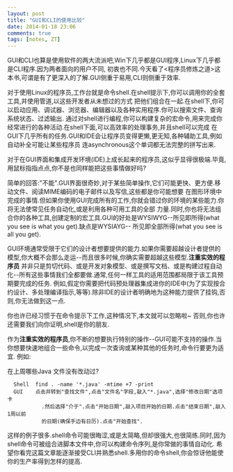 ```yaml
---
layout: post
title: "GUI和CLI的使用比较"
date: 2014-01-18 23:06
comments: true
tags: [notes, ZT]
---
```


GUI和CLI也算是使用软件的两大流派吧,Win下几乎都是GUI程序,Linux下几乎都是CLI程序.因为两者面向的用户不同,
初衷也不同.今天看了<程序员修炼之道>这本书,可谓是有了更深入的了解.GUI侧重于易用,CLI则侧重于效率.

对于使用Linux的程序员,工作台就是命令shell.在shell提示下,你可以调用你的全套工具,并使用管道,以这些开发者从未想过的方式
把他们组合在一起.在shell下,你可以启动应用、调试器、浏览器、编辑器以及各种实用程序.你可以搜索文件、查询系统状态、过滤输出.
通过对shell进行编程,你可以构建复杂的宏命令,用来完成你经常进行的各种活动.在shell下面,可以高效率的处理事务,并且shell可以完成
在GUI下几乎所有的任务.GUI和IDE会让程序员变得更懒,更无知,各种辅助工具,例如自动补全可能让某些程序员
连asynchronous这个单词都无法完整的拼写出来.

对于在GUI界面和集成开发环境(IDE)上成长起来的程序员,这似乎显得很极端.毕竟,用鼠标指指点点,你不是也同样能把这些事情做好吗?

简单的回答:"不能".GUI界面很奇妙,对于某些简单操作,它们可能更快、更方便.移动文件、阅读MIME编码的电子邮件以及写信,这些都是你可能想要
在图形环境中完成的事情.但如果你使用GUI完成所有的工作,你就会错过你的环境的某些能力.你将无法使常见任务自动化,或是利用各种可用工具的全部
力量.同时,你也将无法组合你的各种工具,创建定制的宏工具.GUI的好处是WYSIWYG--所见即所得(what you see is what you get).缺点是WYSIAYG--
所见即全部所得(what you see is all you get).

GUI环境通常受限于它们的设计者想要提供的能力.如果你需要超越设计者提供的模型,你大概不会那么走运--而且很多时候,你确实需要超越这些模型.**注重实效的程序员**
并非只是剪切代码、或是开发对象模型、或是撰写文档、或是构建过程自动化--所有这些事情我们全都要做.通常,任何一样工具的适用范围都局限于该工具预期要完成的任务.
例如,假定你需要把代码预处理器集成进你的IDE中(为了实现按合约设计、多处理编译指示,等等).除非IDE的设计者明确地为这种能力提供了挂钩,否则,你无法做到这一点.

你也许已经习惯于在命令提示下工作,这种情况下,本文就可以忽略啦~ 否则,你也许还需要我们向你证明,shell是你的朋友.

作为**注重实效的程序员**,你不断的想要执行特别的操作--GUI可能不支持的操作.当你想要快速地组合一些命令,以完成一次查询或某种其他的任务时,命令行要更为适宜.
例如:  

在上周哪些Java 文件没有改动过?  

      Shell  find . -name '*.java' -mtime +7 -print  
      GUI    点击并转到"查找文件",点击"文件名"字段,敲入"*.java",选择"修改日期"选项卡
               .然后选择"介于".点击"开始日期",敲入项目开始的日期.点击"结束日期",敲入1周以前
               的日期(确保手边有日历).点击"开始查找".

这样的例子很多.shell命令可能很晦涩,或是太简略,但却很强大,也很简练.同时,因为shell命令可被组合进脚本文件中,你可以构建命令序列,是你常做的事情自动化.
希望你看完这篇文章能逐渐接受CLI并熟悉shell.多用你的命令shell,你会惊讶他能使你的生产率得到怎样的提高.